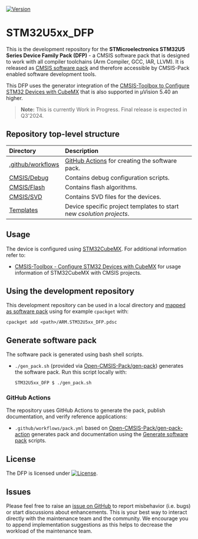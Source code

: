 [![Version](https://img.shields.io/github/v/release/Open-CMSIS-Pack/STM32U5xx_DFP)](https://github.com/Open-CMSIS-Pack/STM32U5xx_DFP/releases/latest)

# STM32U5xx_DFP

This is the development repository for the **STMicroelectronics STM32U5 Series Device Family Pack (DFP)** - a CMSIS software pack that is designed to work with all compiler toolchains (Arm Compiler, GCC, IAR, LLVM). It is released as [CMSIS software pack](https://www.keil.arm.com/packs/STM32U5xx_DFP-keil) and therefore accessible by CMSIS-Pack enabled software development tools.

This DFP uses the generator integration of the [CMSIS-Toolbox to Configure STM32 Devices with CubeMX](https://github.com/Open-CMSIS-Pack/cmsis-toolbox/blob/main/docs/CubeMX.md) that is also supported in µVision 5.40 an higher.

> **Note:** This is currently Work in Progress. Final release is expected in Q3'2024.

## Repository top-level structure

Directory                   | Description
:---------------------------|:--------------
[.github/workflows](https://github.com/Open-CMSIS-Pack/STM32U5xx_DFP/tree/main/.github/workflows)  | [GitHub Actions](#github-actions) for creating the software pack.
[CMSIS/Debug](https://github.com/Open-CMSIS-Pack/STM32U5xx_DFP/tree/main/CMSIS/Debug)              | Contains debug configuration scripts.
[CMSIS/Flash](https://github.com/Open-CMSIS-Pack/STM32U5xx_DFP/tree/main/CMSIS/Flash)              | Contains flash algorithms.
[CMSIS/SVD](https://github.com/Open-CMSIS-Pack/STM32U5xx_DFP/tree/main/CMSIS/Driver)               | Contains SVD files for the devices.
[Templates](https://github.com/Open-CMSIS-Pack/STM32U5xx_DFP/tree/main/Templates)                  | Device specific project templates to start new *csolution projects*.

## Usage

The device is configured using [STM32CubeMX](https://www.st.com/en/development-tools/stm32cubemx.html). For additional information refer to:

- [CMSIS-Toolbox - Configure STM32 Devices with CubeMX](https://github.com/Open-CMSIS-Pack/cmsis-toolbox/blob/main/docs/CubeMX.md) for usage information of STM32CubeMX with CMSIS projects.

## Using the development repository

This development repository can be used in a local directory and [mapped as software pack](https://github.com/Open-CMSIS-Pack/cmsis-toolbox/blob/main/docs/build-tools.md#install-a-repository) using for example `cpackget` with:

    cpackget add <path>/ARM.STM32U5xx_DFP.pdsc

## Generate software pack

The software pack is generated using bash shell scripts.

- `./gen_pack.sh` (provided via [Open-CMSIS-Pack/gen-pack](
https://github.com/Open-CMSIS-Pack/gen-pack)) generates the software pack. Run this script locally with:

      STM32U5xx_DFP $ ./gen_pack.sh

### GitHub Actions

The repository uses GitHub Actions to generate the pack, publish documentation, and verify reference applications:

- `.github/workflows/pack.yml` based on [Open-CMSIS-Pack/gen-pack-action](https://github.com/Open-CMSIS-Pack/gen-pack-action) generates pack and documentation using the [Generate software pack](#generate-software-pack) scripts.

## License

The DFP is licensed under [![License](https://img.shields.io/github/license/Open-CMSIS-Pack/STM32U5xx_DFP?label)](https://github.com/Open-CMSIS-Pack/STM32U5xx_DFP/blob/main/LICENSE).

## Issues

Please feel free to raise an [issue on GitHub](https://github.com/Open-CMSIS-Pack/STM32U5xx_DFP/issues)
to report misbehavior (i.e. bugs) or start discussions about enhancements. This
is your best way to interact directly with the maintenance team and the community.
We encourage you to append implementation suggestions as this helps to decrease the
workload of the maintenance team.

